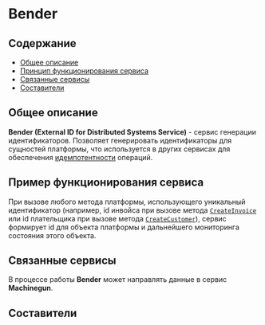 # Bender
<!-- Insert your shields here -->

<!-- TOC -->
## Содержание 

- [Общее описание](#Общее-описание)
- [Принцип функционирования сервиса](#Принцип-функционирования-сервиса)
- [Связанные сервисы](#Связанные-сервисы)
- [Составители](Составители)

## Общее описание

**Bender (External ID for Distributed Systems Service)** - сервис генерации идентификаторов. Позволяет генерировать идентификаторы для сущностей платформы, что используется в других сервисах для обеспечения [идемпотентности](https://en.wikipedia.org/wiki/Idempotence) операций. 

## Пример функционирования сервиса
 
При вызове любого метода платформы, использующего уникальный идентификатор (например, id инвойса при вызове метода [`CreateInvoice`](https://developer.rbk.money/api/#operation/createInvoice) или id плательщика при вызове метода [`CreateCustomer`](https://developer.rbk.money/api/#operation/createCustomer)), сервис формирует id для объекта платформы и дальнейшего мониторинга состояния этого объекта.

## Связанные сервисы

В процессе работы **Bender** может направлять данные в сервис **Machinegun**.

## Составители
